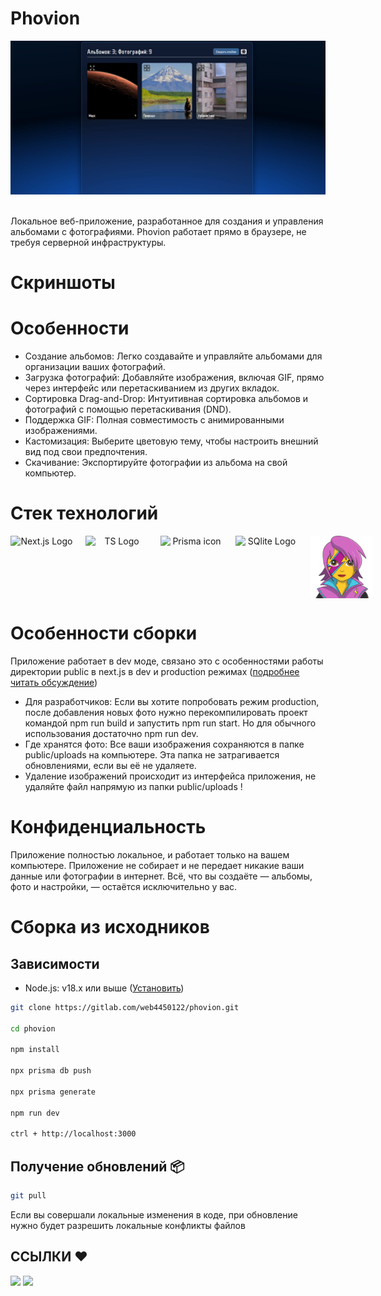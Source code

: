 # Phovion

<div align="center"> <img src="./preview/phovion-preview.webp"> </div>
<br>

Локальное веб-приложение, разработанное для создания и управления альбомами с фотографиями. Phovion работает прямо в браузере, не требуя серверной инфраструктуры.

# Скриншоты

<!-- <div align="center" style="display: flex; align-items: center;">
  <img src="./preview/handle-drop.webp" alt="1" width="200" height="200">
  <img src="./preview/settings-modal.webp" alt="2" width="200" height="200">
  <img src="./preview/page-pick-album.webp" alt="3" width="200" height="200">
  <img src="./preview/photo-picker.webp" alt="4" width="200" height="200">
</div> -->

# Особенности

- Создание альбомов: Легко создавайте и управляйте альбомами для организации ваших фотографий.
- Загрузка фотографий: Добавляйте изображения, включая GIF, прямо через интерфейс или перетаскиванием из других вкладок.
- Сортировка Drag-and-Drop: Интуитивная сортировка альбомов и фотографий с помощью перетаскивания (DND).
- Поддержка GIF: Полная совместимость с анимированными изображениями.
- Кастомизация: Выберите цветовую тему, чтобы настроить внешний вид под свои предпочтения.
- Скачивание: Экспортируйте фотографии из альбома на свой компьютер.

# Стек технологий

<div align="center" style="display: flex; align-items: center;">
  <img src="https://cdn.simpleicons.org/nextdotjs/000?width=40" alt="Next.js Logo" width="100" height="100" style="fill:#000000" />
  <span style="margin: 0 10px; font-size: 24px;"> </span>
  <img src="https://upload.wikimedia.org/wikipedia/commons/4/4c/Typescript_logo_2020.svg" alt="TS Logo" width="100" height="100">
  <span style="margin: 0 10px; font-size: 24px;"> </span>
  <img src="https://cdn.simpleicons.org/prisma" width="100" height="100" alt="Prisma icon"/>
  <span style="margin: 0 10px; font-size: 24px;"> </span>
  <img src="https://upload.wikimedia.org/wikipedia/commons/thumb/3/38/SQLite370.svg/2560px-SQLite370.svg.png" alt="SQlite Logo" width="100" height="100">
  <span style="margin: 0 10px; font-size: 24px;"> </span>
  <img src="https://raw.githubusercontent.com/emotion-js/emotion/main/emotion.png" alt="emotion.js" width="100" height="100">
  <span style="margin: 0 10px; font-size: 24px;"> </span>
</div>

# Особенности сборки

Приложение работает в dev моде, связано это с особенностями работы директории public в next.js в dev и production режимах ([подробнее читать обсуждение](https://github.com/vercel/next.js/discussions/18005))

- Для разработчиков: Если вы хотите попробовать режим production, после добавления новых фото нужно перекомпилировать проект командой npm run build и запустить npm run start. Но для обычного использования достаточно npm run dev.
- Где хранятся фото: Все ваши изображения сохраняются в папке public/uploads на компьютере. Эта папка не затрагивается обновлениями, если вы её не удаляете.
- Удаление изображений происходит из интерфейса приложения, не удаляйте файл напрямую из папки public/uploads !

# Конфиденциальность

Приложение полностью локальное, и работает только на вашем компьютере.
Приложение не собирает и не передает никакие ваши данные или фотографии в интернет. Всё, что вы создаёте — альбомы, фото и настройки, — остаётся исключительно у вас.

# Сборка из исходников

## Зависимости

- Node.js: v18.x или выше ([Установить](https://nodejs.org/en))

```bash
git clone https://gitlab.com/web4450122/phovion.git

cd phovion

npm install

npx prisma db push

npx prisma generate

npm run dev

ctrl + http://localhost:3000
```

## Получение обновлений 📦

```bash
git pull
```

Если вы совершали локальные изменения в коде, при обновление нужно будет разрешить локальные конфликты файлов

## ССЫЛКИ ❤️

[<img src="https://gitlab.com/prolinux410/owl_dots/-/raw/main/.img/git_tg.png?ref_type=heads" width="100">](https://t.me/ancient_nevionn)
[<img src="https://gitlab.com/prolinux410/owl_dots/-/raw/main/.img/git_coffee.png?ref_type=heads" width="100">](https://www.donationalerts.com/r/nevion)
